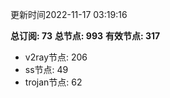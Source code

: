 更新时间2022-11-17 03:19:16

**总订阅: 73**
**总节点: 993**
**有效节点: 317**
- v2ray节点: 206
- ss节点: 49
- trojan节点: 62
